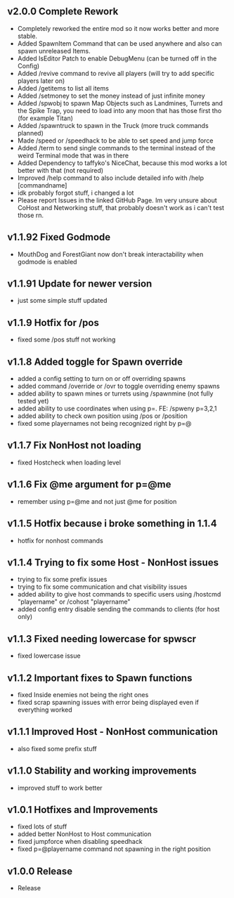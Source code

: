 ## v2.0.0 Complete Rework
- Completely reworked the entire mod so it now works better and more stable.  
- Added SpawnItem Command that can be used anywhere and also can spawn unreleased Items.  
- Added IsEditor Patch to enable DebugMenu (can be turned off in the Config)  
- Added /revive command to revive all players (will try to add specific players later on)  
- Added /getitems to list all items  
- Added /setmoney to set the money instead of just infinite money  
- Added /spwobj to spawn Map Objects such as Landmines, Turrets and the Spike Trap, you need to load into any moon that has those first tho (for example Titan)    
- Added /spawntruck to spawn in the Truck (more truck commands planned)  
- Made /speed or /speedhack to be able to set speed and jump force  
- Added /term to send single commands to the terminal instead of the weird Terminal mode that was in there  
- Added Dependency to taffyko's NiceChat, because this mod works a lot better with that (not required)  
- Improved /help command to also include detailed info with /help \[commandname\]  
- idk probably forgot stuff, i changed a lot  
- Please report Issues in the linked GitHub Page. Im very unsure about CoHost and Networking stuff, that probably doesn't work as i can't test those rn.  

## v1.1.92 Fixed Godmode  
- MouthDog and ForestGiant now don't break interactability when godmode is enabled  

## v1.1.91 Update for newer version  
- just some simple stuff updated  

## v1.1.9 Hotfix for /pos  
- fixed some /pos stuff not working  

## v1.1.8 Added toggle for Spawn override
- added a config setting to turn on or off overriding spawns
- added command /override or /ovr to toggle overriding enemy spawns
- added ability to spawn mines or turrets using /spawnmine (not fully tested yet)
- added ability to use coordinates when using p=. FE: /spweny p=3,2,1   
- added ability to check own position using /pos or /position  
- fixed some playernames not being recognized right by p=@

## v1.1.7 Fix NonHost not loading
- fixed Hostcheck when loading level

## v1.1.6 Fix @me argument for p=@me
- remember using p=@me and not just @me for position

## v1.1.5 Hotfix because i broke something in 1.1.4
- hotfix for nonhost commands

## v1.1.4 Trying to fix some Host - NonHost issues
- trying to fix some prefix issues
- trying to fix some communication and chat visibility issues
- added ability to give host commands to specific users using /hostcmd "playername" or /cohost "playername"
- added config entry disable sending the commands to clients (for host only)

## v1.1.3 Fixed needing lowercase for spwscr
- fixed lowercase issue

## v1.1.2 Important fixes to Spawn functions
- fixed Inside enemies not being the right ones
- fixed scrap spawning issues with error being displayed even if everything worked


## v1.1.1 Improved Host - NonHost communication
- also fixed some prefix stuff

## v1.1.0 Stability and working improvements
- improved stuff to work better


## v1.0.1 Hotfixes and Improvements
- fixed lots of stuff
- added better NonHost to Host communication
- fixed jumpforce when disabling speedhack
- fixed p=@playername command not spawning in the right position

## v1.0.0 Release
- Release

</details>
